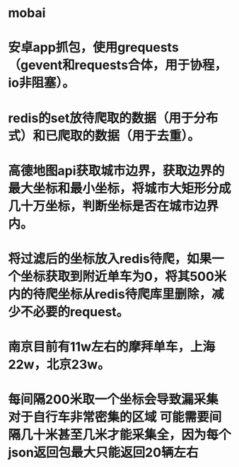 
# mobai

# 安卓app抓包，使用grequests（gevent和requests合体，用于协程，io非阻塞）。

# redis的set放待爬取的数据（用于分布式）和已爬取的数据（用于去重）。

# 高德地图api获取城市边界，获取边界的最大坐标和最小坐标，将城市大矩形分成几十万坐标，判断坐标是否在城市边界内。

# 将过滤后的坐标放入redis待爬，如果一个坐标获取到附近单车为0，将其500米内的待爬坐标从redis待爬库里删除，减少不必要的request。

# 南京目前有11w左右的摩拜单车，上海22w，北京23w。



# 每间隔200米取一个坐标会导致漏采集 对于自行车非常密集的区域 可能需要间隔几十米甚至几米才能采集全，因为每个json返回包最大只能返回20辆左右
